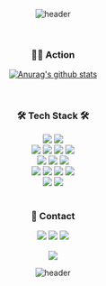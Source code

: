
<div align="center">
	
![header](https://capsule-render.vercel.app/api?type=slice&color=auto&height=200&section=header&text=new Developer("wooyounggggg");&fontSize=40&descAlign=20&customColorList=0)


<br/>

<div align="center">
	<h3>👨‍💻 Action</h3>
</div>
	
[![Anurag's github stats](https://github-readme-stats.vercel.app/api?username=wooyounggggg&theme=react)](https://github.com/anuraghazra/github-readme-stats)

</div>

<br/>

<div align="center">
	<h3>🛠️ Tech Stack 🛠️</h3>
</div>
<div align="center">
	<img src="https://img.shields.io/badge/Java-007396?style=flat-square&logo=Java&logoColor=white"/> 
	<img src="https://img.shields.io/badge/Spring Boot-6DB33F?style=flat-square&logo=Spring Boot&logoColor=white"/>
	<br/>
	<img src="https://img.shields.io/badge/HTML-E34F26?style=flat-square&logo=HTML5&logoColor=white"/>
	<img src="https://img.shields.io/badge/CSS-1572B6?style=flat-square&logo=CSS3&logoColor=white"/>
	<img src="https://img.shields.io/badge/Java Script-F7DF1E?style=flat-square&logo=JavaScript&logoColor=white"/>
	<img src="https://img.shields.io/badge/React Native-61DAFB?style=flat-square&logo=React&logoColor=white"/>
	<br/>
	<img src="https://img.shields.io/badge/MySQL-4479A1?style=flat-square&logo=MySQL&logoColor=white"/>
	<img src="https://img.shields.io/badge/Hibernate-59666C?style=flat-square&logo=Hibernate&logoColor=black"/>
	<img src="https://img.shields.io/badge/JUnit-25A162?style=flat-square&logo=JUnit5&logoColor=white"/>
	<br/>
	<img src="https://img.shields.io/badge/AWS-232F3E?style=flat-square&logo=Amazon AWS&logoColor=white"/>
	<img src="https://img.shields.io/badge/Jenkins-D24939?style=flat-square&logo=Jenkins&logoColor=white"/>
	<img src="https://img.shields.io/badge/Nginx-009639?style=flat-square&logo=NGINX&logoColor=white"/>
	<img src="https://img.shields.io/badge/Docker-2496ED?style=flat-square&logo=Docker&logoColor=white"/>
	<br/>
	<img src="https://img.shields.io/badge/IntelliJ-000000?style=flat-square&logo=IntelliJ IDEA&logoColor=white"/>
	<img src="https://img.shields.io/badge/Visual Studio Code-007ACC?style=flat-square&logo=Visual Studio Code&logoColor=white"/>
</div>

<br/>

<div align="center">
	<h3>📲 Contact</h3>
	<a href="mailto:souljit2@gmail.com"><img src="https://img.shields.io/badge/Gmail-EA4335?style=flat-square&logo=Gmail&logoColor=white"/></a>
	<a href="https://souljit2.tistory.com/"><img src="https://img.shields.io/badge/log-2ECCAA?style=flat-square&logo=Babel&logoColor=white"/></a>
	<a href="https://www.instagram.com/wy_dev_life/"><img src="https://img.shields.io/badge/Instagram-E4405F?style=flat-square&logo=Instagram&logoColor=white"/></a>
</div>

<br/>

<div align="center">
	<a href="https://hits.seeyoufarm.com">
		<img src="https://hits.seeyoufarm.com/api/count/incr/badge.svg?url=https%3A%2F%2Fgithub.com%2Fwooyounggggg%2Fhit-counter&count_bg=%2379C83D&title_bg=%23555555&icon=&icon_color=%23E7E7E7&title=hits&edge_flat=false"/>
	</a>
		
![header](https://capsule-render.vercel.app/api?type=slice&color=auto&height=200&section=footer&fontSize=50&descAlign=20&customColorList=0)

</div>
